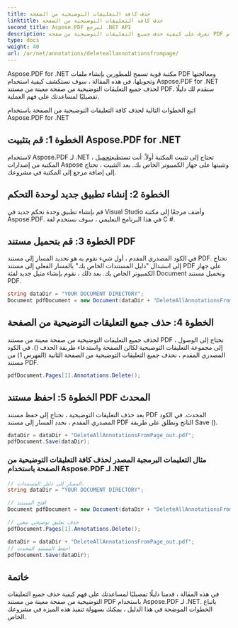 ```yaml
---
title: حذف كافة التعليقات التوضيحية من الصفحة
linktitle: حذف كافة التعليقات التوضيحية من الصفحة
second_title: Aspose.PDF لمرجع .NET API
description: تعرف على كيفية حذف جميع التعليقات التوضيحية من صفحة PDF باستخدام Aspose.PDF for .NET باستخدام هذا الدليل المفصل خطوة بخطوة.
type: docs
weight: 40
url: /ar/net/annotations/deleteallannotationsfrompage/
---
```

Aspose.PDF for .NET مكتبة قوية تسمح للمطورين بإنشاء ملفات PDF ومعالجتها وتحويلها. في هذه المقالة ، سوف نستكشف كيفية استخدام Aspose.PDF for .NET لحذف جميع التعليقات التوضيحية من صفحة معينة من مستند PDF. سنقدم لك دليلًا تفصيليًا لمساعدتك على فهم العملية.

اتبع الخطوات التالية لحذف كافة التعليقات التوضيحية من الصفحة باستخدام Aspose.PDF for .NET

## الخطوة 1: قم بتثبيت Aspose.PDF for .NET

 لاستخدام Aspose.PDF لـ .NET ، تحتاج إلى تثبيت المكتبة أولاً. أنت تستطيع[تحميل](https://releases.aspose.com/pdf/net/) المكتبة من إصدارات Aspose وتثبيتها على جهاز الكمبيوتر الخاص بك. بعد التثبيت ، تحتاج إلى إضافة مرجع إلى المكتبة في مشروعك.

## الخطوة 2: إنشاء تطبيق جديد لوحدة التحكم

قم بإنشاء تطبيق وحدة تحكم جديد في Visual Studio وأضف مرجعًا إلى مكتبة Aspose.PDF. في هذا البرنامج التعليمي ، سوف نستخدم لغة C #.

## الخطوة 3: قم بتحميل مستند PDF

في الكود المصدري المقدم ، أول شيء نقوم به هو تحديد المسار إلى مستند PDF. تحتاج إلى استبدال "دليل المستندات الخاص بك" بالمسار الفعلي إلى مستند PDF على جهاز الكمبيوتر الخاص بك. بعد ذلك ، نقوم بإنشاء مثيل جديد لفئة Document وتحميل مستند PDF.

```csharp
string dataDir = "YOUR DOCUMENT DIRECTORY";
Document pdfDocument = new Document(dataDir + "DeleteAllAnnotationsFromPage.pdf");
```

## الخطوة 4: حذف جميع التعليقات التوضيحية من الصفحة

لحذف جميع التعليقات التوضيحية من صفحة معينة من مستند PDF ، نحتاج إلى الوصول إلى مجموعة التعليقات التوضيحية لكائن الصفحة واستدعاء طريقة الحذف (). في الكود المصدري المقدم ، نحذف جميع التعليقات التوضيحية من الصفحة الثانية (الفهرس 1) من مستند PDF.

```csharp
pdfDocument.Pages[1].Annotations.Delete();
```

## الخطوة 5: احفظ مستند PDF المحدث

بعد حذف التعليقات التوضيحية ، نحتاج إلى حفظ مستند PDF المحدث. في الكود المصدري المقدم ، نحدد المسار إلى مستند PDF الناتج ونطلق على طريقة Save ().

```csharp
dataDir = dataDir + "DeleteAllAnnotationsFromPage_out.pdf";
pdfDocument.Save(dataDir);
```

### مثال التعليمات البرمجية المصدر لحذف كافة التعليقات التوضيحية من الصفحة باستخدام Aspose.PDF لـ .NET

```csharp
// المسار إلى دليل المستندات.
string dataDir = "YOUR DOCUMENT DIRECTORY";

// افتح المستند
Document pdfDocument = new Document(dataDir + "DeleteAllAnnotationsFromPage.pdf");

// حذف تعليق توضيحي معين
pdfDocument.Pages[1].Annotations.Delete();

dataDir = dataDir + "DeleteAllAnnotationsFromPage_out.pdf";
// احفظ المستند المحدث
pdfDocument.Save(dataDir);
``` 

## خاتمة

في هذه المقالة ، قدمنا دليلًا تفصيليًا لمساعدتك على فهم كيفية حذف جميع التعليقات التوضيحية من صفحة معينة من مستند PDF باستخدام Aspose.PDF لـ .NET. باتباع الخطوات الموضحة في هذا الدليل ، يمكنك بسهولة تنفيذ هذه الميزة في مشروعك الخاص.